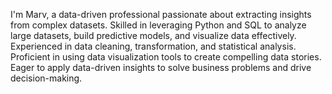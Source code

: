 I'm Marv, a data-driven professional passionate about extracting insights from complex datasets. Skilled in leveraging Python and SQL to analyze large datasets, build predictive models, and visualize data effectively. Experienced in data cleaning, transformation, and statistical analysis. Proficient in using data visualization tools to create compelling data stories. Eager to apply data-driven insights to solve business problems and drive decision-making.


<!---
EmelaMavix/EmelaMavix is a ✨ special ✨ repository because its `README.md` (this file) appears on your GitHub profile.
You can click the Preview link to take a look at your changes.
--->
